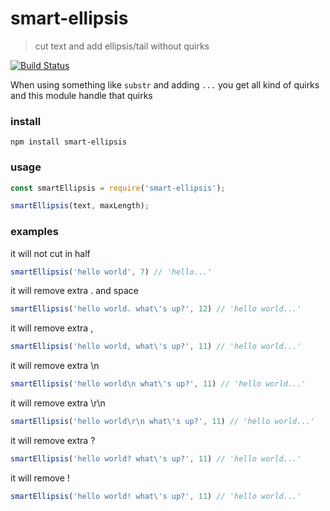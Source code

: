 # smart-ellipsis

> cut text and add ellipsis/tail without quirks

[![Build Status](https://semaphoreci.com/api/v1/gorangajic/smart-ellipsis/branches/master/badge.svg)](https://semaphoreci.com/gorangajic/smart-ellipsis)

When using something like `substr` and adding `...` you get all kind of quirks and this module handle that quirks


### install

```
npm install smart-ellipsis
```

### usage

```js
const smartEllipsis = require('smart-ellipsis');

smartEllipsis(text, maxLength);
```

### examples

it will not cut in half
```js
smartEllipsis('hello world', 7) // 'hello...'
```

it will remove extra . and space
```js
smartEllipsis('hello world. what\'s up?', 12) // 'hello world...'
```


it will remove extra ,
```js
smartEllipsis('hello world, what\'s up?', 11) // 'hello world...'
```

it will remove extra \n
```js
smartEllipsis('hello world\n what\'s up?', 11) // 'hello world...'
```

it will remove extra \r\n
```js
smartEllipsis('hello world\r\n what\'s up?', 11) // 'hello world...'
```

it will remove extra ?
```js
smartEllipsis('hello world? what\'s up?', 11) // 'hello world...'
```

it will remove !
```js
smartEllipsis('hello world! what\'s up?', 11) // 'hello world...'
```
